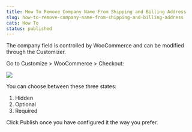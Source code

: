 ```yaml
---
title: How To Remove Company Name From Shipping and Billing Address
slug: how-to-remove-company-name-from-shipping-and-billing-address
cats: How To
status: published
---
```



  <p>
    The company field is controlled by WooCommerce and can be modified through the Customizer.&nbsp;
  </p>
  <p>
    Go to Customize &gt; WooCommerce &gt; Checkout:
  </p>
  <p>
    <img src="https://s3.amazonaws.com/helpscout.net/docs/assets/5bdde2822c7d3a01757ac42e/images/5e440f032c7d3a7e9ae7a0ec/file-HQmIypaiqY.png" />
  </p>
  <p>
    You can choose between these three states:
  </p>
  <ol>
    <li>Hidden
    </li>
    <li>Optional
    </li>
    <li>Required
    </li>
  </ol>
  <p>
    Click Publish once you have configured it the way you prefer.
  </p>
